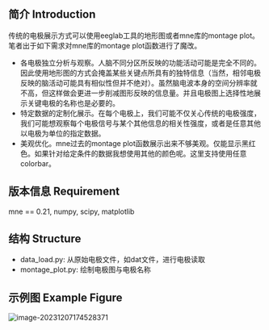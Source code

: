## 简介 Introduction

传统的电极展示方式可以使用eeglab工具的地形图或者mne库的montage plot。笔者出于如下需求对mne库的montage plot函数进行了魔改。

- 各电极独立分析与观察。人脑不同分区所反映的功能活动可能是完全不同的。因此使用地形图的方式会掩盖某些关键点所具有的独特信息（当然，相邻电极反映的脑活动可能具有相似性但并不绝对）。虽然脑电波本身的空间分辨率就不高，但这样做会更进一步削减图形反映的信息量。并且电极图上选择性地展示关键电极的名称也是必要的。
- 特定数据的定制化展示。在每个电极上，我们可能不仅关心传统的电极强度，我们可能想观察每个电极信号与某个其他信息的相关性强度，或者是任意其他以电极为单位的指定数据。
- 美观优化。mne过去的montage plot函数展示出来不够美观。仅能显示黑红色。如果针对给定条件的数据我想使用其他的颜色呢。这里支持使用任意colorbar。

## 版本信息 Requirement

mne == 0.21, numpy,  scipy, matplotlib

## 结构 Structure

- data_load.py:  从原始电极文件，如dat文件，进行电极读取
- montage_plot.py: 绘制电极图与电极名称

## 示例图 Example Figure

  

![image-20231207174528371](C:\Users\Brandon_pan\AppData\Roaming\Typora\typora-user-images\image-20231207174528371.png)








